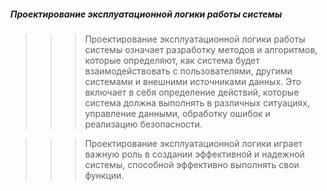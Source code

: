 ##### Проектирование эксплуатационной логики работы системы

>>> Проектирование эксплуатационной логики работы системы означает разработку методов и алгоритмов, которые определяют, как система будет взаимодействовать с пользователями, другими системами и внешними источниками данных. Это включает в себя определение действий, которые система должна выполнять в различных ситуациях, управление данными, обработку ошибок и реализацию безопасности. 

>>> Проектирование эксплуатационной логики играет важную роль в создании эффективной и надежной системы, способной эффективно выполнять свои функции.
